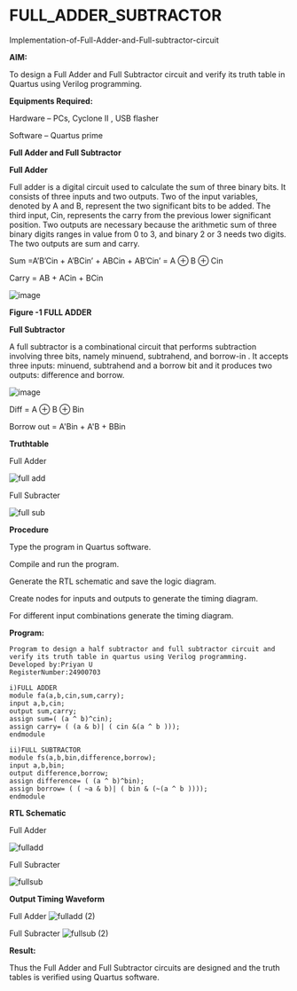 # FULL_ADDER_SUBTRACTOR

Implementation-of-Full-Adder-and-Full-subtractor-circuit

**AIM:**

To design a Full Adder and Full Subtractor circuit and verify its truth table in Quartus using Verilog programming.

**Equipments Required:**

Hardware – PCs, Cyclone II , USB flasher

Software – Quartus prime

**Full Adder and Full Subtractor**

**Full Adder**

Full adder is a digital circuit used to calculate the sum of three binary bits. It consists of three inputs and two outputs. Two of the input variables, denoted by A and B, represent the two significant bits to be added. The third input, Cin, represents the carry from the previous lower significant position. Two outputs are necessary because the arithmetic sum of three binary digits ranges in value from 0 to 3, and binary 2 or 3 needs two digits. The two outputs are sum and carry.

Sum =A’B’Cin + A’BCin’ + ABCin + AB’Cin’ = A ⊕ B ⊕ Cin 

Carry = AB + ACin + BCin

![image](https://github.com/naavaneetha/FULL_ADDER_SUBTRACTOR/assets/154305477/0f30ba51-5ffb-4198-845f-18e054f675e7)

**Figure -1 FULL ADDER**

**Full Subtractor**

A full subtractor is a combinational circuit that performs subtraction involving three bits, namely minuend, subtrahend, and borrow-in . It accepts three inputs: minuend, subtrahend and a borrow bit and it produces two outputs: difference and borrow.

![image](https://github.com/naavaneetha/FULL_ADDER_SUBTRACTOR/assets/154305477/02b24f51-ab51-4304-9ad6-7b81ffc1ead5)

Diff = A ⊕ B ⊕ Bin 

Borrow out = A'Bin + A'B + BBin

**Truthtable**

Full Adder

![full add](https://github.com/user-attachments/assets/62b8ca6a-67b3-475f-8bc8-831acae86172)


Full Subracter

![full sub](https://github.com/user-attachments/assets/ffe9d0fb-6729-4553-b3ea-ab1951b2bbdf)



**Procedure**

Type the program in Quartus software.

Compile and run the program.

Generate the RTL schematic and save the logic diagram.

Create nodes for inputs and outputs to generate the timing diagram.

For different input combinations generate the timing diagram.

**Program:**
```
Program to design a half subtractor and full subtractor circuit and verify its truth table in quartus using Verilog programming.
Developed by:Priyan U
RegisterNumber:24900703
```

```
i)FULL ADDER
module fa(a,b,cin,sum,carry);
input a,b,cin;
output sum,carry;
assign sum=( (a ^ b)^cin);
assign carry= ( (a & b)| ( cin &(a ^ b )));
endmodule
```

```
ii)FULL SUBTRACTOR
module fs(a,b,bin,difference,borrow);
input a,b,bin;
output difference,borrow;
assign difference= ( (a ^ b)^bin);
assign borrow= ( ( ~a & b)| ( bin & (~(a ^ b ))));
endmodule
```

**RTL Schematic**

Full Adder

![fulladd](https://github.com/user-attachments/assets/815e9ef7-9ad6-4573-9d0e-e0c45545419f)

Full Subracter


![fullsub](https://github.com/user-attachments/assets/e89bb1fa-a5a8-42f5-af72-03fa362c2a00)


**Output Timing Waveform**

Full Adder
![fulladd (2)](https://github.com/user-attachments/assets/444b5c95-a8e3-4dbc-bf2b-cbbb19e04ff8)


Full Subracter
![fullsub (2)](https://github.com/user-attachments/assets/3c2d0071-45cc-44b9-9a65-aa9236be44a5)


**Result:**

Thus the Full Adder and Full Subtractor circuits are designed and the truth tables is verified using Quartus software.



